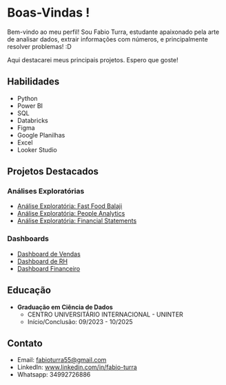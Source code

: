 # Boas-Vindas !

Bem-vindo ao meu perfil! Sou Fabio Turra, estudante apaixonado pela arte de analisar dados, extrair informações com números, e principalmente resolver problemas! :D

Aqui destacarei meus principais projetos. Espero que goste!

## Habilidades

  - Python
  - Power BI
  - SQL
  - Databricks
  - Figma
  - Google Planilhas
  - Excel
  - Looker Studio
  
## Projetos Destacados

  ### Análises Exploratórias
   - [Análise Exploratória: Fast Food Balaji](https://databricks-prod-cloudfront.cloud.databricks.com/public/4027ec902e239c93eaaa8714f173bcfc/41058796997588/2717551927225190/2997851627585052/latest.html)
   - [Análise Exploratória: People Analytics](https://databricks-prod-cloudfront.cloud.databricks.com/public/4027ec902e239c93eaaa8714f173bcfc/41058796997588/4322163361888454/2997851627585052/latest.html)
   - [Análise Exploratória: Financial Statements](https://databricks-prod-cloudfront.cloud.databricks.com/public/4027ec902e239c93eaaa8714f173bcfc/41058796997588/4475476620039375/2997851627585052/latest.html)

  ### Dashboards
   - [Dashboard de Vendas](https://app.powerbi.com/view?r=eyJrIjoiYmUzMTIyZWYtODk5Yi00ZjEwLTkyOWMtOTE2NmNlNTY0NmUwIiwidCI6IjI5ODU4OGViLWVkMTEtNGYwZS05MmU1LWI5ZjlmMmE2NTEzMiJ9)
   - [Dashboard de RH](https://app.powerbi.com/view?r=eyJrIjoiZWU1NzBlOTktZTdlNS00YzhjLWFhNjItYmU4YWUyNWUzMTdkIiwidCI6IjI5ODU4OGViLWVkMTEtNGYwZS05MmU1LWI5ZjlmMmE2NTEzMiJ9)
   - [Dashboard Financeiro](https://app.powerbi.com/view?r=eyJrIjoiZmNjZDRiZmUtZTViZC00M2I1LThlMTQtZDYyNzM5ZGI4MTg4IiwidCI6IjI5ODU4OGViLWVkMTEtNGYwZS05MmU1LWI5ZjlmMmE2NTEzMiJ9)

## Educação

- **Graduação em Ciência de Dados**
  - CENTRO UNIVERSITÁRIO INTERNACIONAL - UNINTER
  - Início/Conclusão: 09/2023 - 10/2025

## Contato

- Email: fabioturra55@gmail.com
- LinkedIn: www.linkedin.com/in/fabio-turra
- Whatsapp: 34992726886
